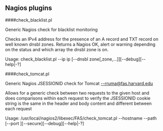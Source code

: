 ## Nagios plugins

####check_blacklist.pl

Generic Nagios check for blacklist monitoring

Checks an IPv4 address for the presence of an A record and TXT record on well known dnsbl zones. 
Returns a Nagios OK, alert or warning depending on the status and which array the dnsbl zone is on.

Usage: check_blacklist.pl --ip ip [--dnsbl zone[,zone,...]][--debug][--help|-?]

####check_tomcat.pl

Generic Nagios JSESSIONID check for Tomcat --rruma@fas.harvard.edu

Allows for a generic check between two requests to the given host and does
comparisons within each request to verify the JSESSIONID cookie string is
the same in the header and body content and different between each request

Usage: /usr/local/nagios2/libexec/FAS/check_tomcat.pl --hostname <fqdn> --path <path> [--port <port>][--secure][--debug][--help|-?]
